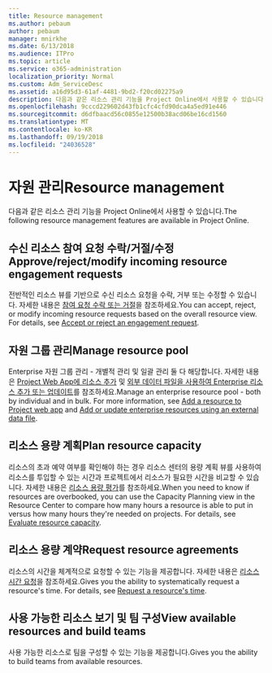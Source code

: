 ```yaml
---
title: Resource management
ms.author: pebaum
author: pebaum
manager: mnirkhe
ms.date: 6/13/2018
ms.audience: ITPro
ms.topic: article
ms.service: o365-administration
localization_priority: Normal
ms.custom: Adm_ServiceDesc
ms.assetid: a16d95d3-61af-4481-9bd2-f20cd02275a9
description: 다음과 같은 리소스 관리 기능을 Project Online에서 사용할 수 있습니다.
ms.openlocfilehash: 9cccd229602d43fb1cfc4cfd90dca4a5ed91e446
ms.sourcegitcommit: d6dfbaacd56c0855e12500b38acd06be16cd1560
ms.translationtype: MT
ms.contentlocale: ko-KR
ms.lasthandoff: 09/19/2018
ms.locfileid: "24036528"
---
```

# <a name="resource-management"></a><span data-ttu-id="aedf2-103">자원 관리</span><span class="sxs-lookup"><span data-stu-id="aedf2-103">Resource management</span></span>

<span data-ttu-id="aedf2-104">다음과 같은 리소스 관리 기능을 Project Online에서 사용할 수 있습니다.</span><span class="sxs-lookup"><span data-stu-id="aedf2-104">The following resource management features are available in Project Online.</span></span>
  
## <a name="approverejectmodify-incoming-resource-engagement-requests"></a><span data-ttu-id="aedf2-105">수신 리소스 참여 요청 수락/거절/수정</span><span class="sxs-lookup"><span data-stu-id="aedf2-105">Approve/reject/modify incoming resource engagement requests</span></span>
<span data-ttu-id="aedf2-106"><a name="bkmk_ApproveRejectModify"> </a></span><span class="sxs-lookup"><span data-stu-id="aedf2-106"></span></span>

<span data-ttu-id="aedf2-p101">전반적인 리소스 뷰를 기반으로 수신 리소스 요청을 수락, 거부 또는 수정할 수 있습니다. 자세한 내용은 [참여 요청 수락 또는 거절](http://go.microsoft.com/fwlink/?LinkID=823659&amp;clcid=0x409)을 참조하세요.</span><span class="sxs-lookup"><span data-stu-id="aedf2-p101">You can accept, reject, or modify incoming resource requests based on the overall resource view. For details, see [Accept or reject an engagement request](http://go.microsoft.com/fwlink/?LinkID=823659&amp;clcid=0x409).</span></span>
  
## <a name="manage-resource-pool"></a><span data-ttu-id="aedf2-109">자원 그룹 관리</span><span class="sxs-lookup"><span data-stu-id="aedf2-109">Manage resource pool</span></span>
<span data-ttu-id="aedf2-110"><a name="bkmk_ManageResourcePool"> </a></span><span class="sxs-lookup"><span data-stu-id="aedf2-110"></span></span>

<span data-ttu-id="aedf2-p102">Enterprise 자원 그룹 관리 - 개별적 관리 및 일괄 관리 둘 다 해당합니다. 자세한 내용은 [Project Web App에 리소스 추가](http://go.microsoft.com/fwlink/?LinkID=823660&amp;clcid=0x409) 및 [외부 데이터 파일을 사용하여 Enterprise 리소스 추가 또는 업데이트](http://go.microsoft.com/fwlink/?LinkID=823661&amp;clcid=0x409)를 참조하세요.</span><span class="sxs-lookup"><span data-stu-id="aedf2-p102">Manage an enterprise resource pool - both by individual and in bulk. For more information, see [Add a resource to Project web app](http://go.microsoft.com/fwlink/?LinkID=823660&amp;clcid=0x409) and [Add or update enterprise resources using an external data file](http://go.microsoft.com/fwlink/?LinkID=823661&amp;clcid=0x409).</span></span>
  
## <a name="plan-resource-capacity"></a><span data-ttu-id="aedf2-113">리소스 용량 계획</span><span class="sxs-lookup"><span data-stu-id="aedf2-113">Plan resource capacity</span></span>
<span data-ttu-id="aedf2-114"><a name="bkmk_PlanResourceCapacity"> </a></span><span class="sxs-lookup"><span data-stu-id="aedf2-114"></span></span>

<span data-ttu-id="aedf2-p103">리소스의 초과 예약 여부를 확인해야 하는 경우 리소스 센터의 용량 계획 뷰를 사용하여 리소스를 투입할 수 있는 시간과 프로젝트에서 리소스가 필요한 시간을 비교할 수 있습니다. 자세한 내용은 [리소스 용량 평가](http://go.microsoft.com/fwlink/?LinkID=823662&amp;clcid=0x409)를 참조하세요.</span><span class="sxs-lookup"><span data-stu-id="aedf2-p103">When you need to know if resources are overbooked, you can use the Capacity Planning view in the Resource Center to compare how many hours a resource is able to put in versus how many hours they're needed on projects. For details, see [Evaluate resource capacity](http://go.microsoft.com/fwlink/?LinkID=823662&amp;clcid=0x409).</span></span>
  
## <a name="request-resource-agreements"></a><span data-ttu-id="aedf2-117">리소스 용량 계약</span><span class="sxs-lookup"><span data-stu-id="aedf2-117">Request resource agreements</span></span>
<span data-ttu-id="aedf2-118"><a name="bkmk_RequestResourceAgreements"> </a></span><span class="sxs-lookup"><span data-stu-id="aedf2-118"></span></span>

<span data-ttu-id="aedf2-p104">리소스의 시간을 체계적으로 요청할 수 있는 기능을 제공합니다. 자세한 내용은 [리소스 시간 요청](http://go.microsoft.com/fwlink/?LinkID=823663&amp;clcid=0x409)을 참조하세요.</span><span class="sxs-lookup"><span data-stu-id="aedf2-p104">Gives you the ability to systematically request a resource's time. For details, see [Request a resource's time](http://go.microsoft.com/fwlink/?LinkID=823663&amp;clcid=0x409).</span></span>
  
## <a name="view-available-resources-and-build-teams"></a><span data-ttu-id="aedf2-121">사용 가능한 리소스 보기 및 팀 구성</span><span class="sxs-lookup"><span data-stu-id="aedf2-121">View available resources and build teams</span></span>
<span data-ttu-id="aedf2-122"><a name="bkmk_ViewAvailableResources"> </a></span><span class="sxs-lookup"><span data-stu-id="aedf2-122"></span></span>

<span data-ttu-id="aedf2-123">사용 가능한 리소스로 팀을 구성할 수 있는 기능을 제공합니다.</span><span class="sxs-lookup"><span data-stu-id="aedf2-123">Gives you the ability to build teams from available resources.</span></span>
  

